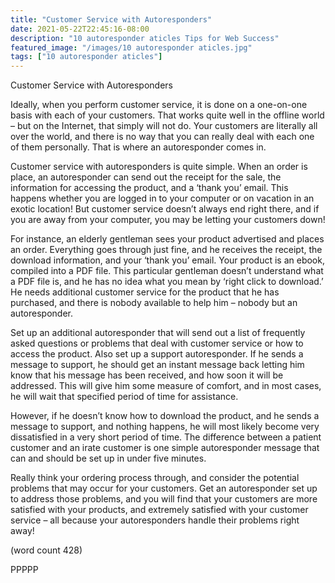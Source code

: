 ```yaml
---
title: "Customer Service with Autoresponders"
date: 2021-05-22T22:45:16-08:00
description: "10 autoresponder aticles Tips for Web Success"
featured_image: "/images/10 autoresponder aticles.jpg"
tags: ["10 autoresponder aticles"]
---
```


Customer Service with Autoresponders

Ideally, when you perform customer service, it is 
done on a one-on-one basis with each of your 
customers. That works quite well in the offline world 
– but on the Internet, that simply will not do. Your 
customers are literally all over the world, and there is 
no way that you can really deal with each one of 
them personally. That is where an autoresponder 
comes in.

Customer service with autoresponders is quite 
simple. When an order is place, an autoresponder 
can send out the receipt for the sale, the information 
for accessing the product, and a ‘thank you’ email. 
This happens whether you are logged in to your 
computer or on vacation in an exotic location! But 
customer service doesn’t always end right there, and 
if you are away from your computer, you may be 
letting your customers down!

For instance, an elderly gentleman sees your 
product advertised and places an order. Everything 
goes through just fine, and he receives the receipt, 
the download information, and your ‘thank you’ email. 
Your product is an ebook, compiled into a PDF file. 
This particular gentleman doesn’t understand what 
a PDF file is, and he has no idea what you mean by 
‘right click to download.’ He needs additional 
customer service for the product that he has 
purchased, and there is nobody available to help 
him – nobody but an autoresponder.

Set up an additional autoresponder that will send out 
a list of frequently asked questions or problems that 
deal with customer service or how to access the 
product. Also set up a support autoresponder. If he 
sends a message to support, he should get an 
instant message back letting him know that his 
message has been received, and how soon it will be 
addressed. This will give him some measure of 
comfort, and in most cases, he will wait that 
specified period of time for assistance. 

However, if he doesn’t know how to download the 
product, and he sends a message to support, and 
nothing happens, he will most likely become very 
dissatisfied in a very short period of time. The 
difference between a patient customer and an irate 
customer is one simple autoresponder message 
that can and should be set up in under five minutes. 

Really think your ordering process through, and 
consider the potential problems that may occur for 
your customers. Get an autoresponder set up to 
address those problems, and you will find that your 
customers are more satisfied with your products, 
and extremely satisfied with your customer service – 
all because your autoresponders handle their 
problems right away!

(word count 428)

PPPPP

